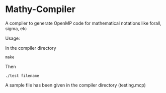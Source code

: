 # Mathy-Compiler
A compiler to generate OpenMP code for mathematical notations like forall, sigma, etc

Usage:

In the compiler directory
```
make
```
Then
```
./test filename
```
A sample file has been given in the compiler directory (testing.mcp)
